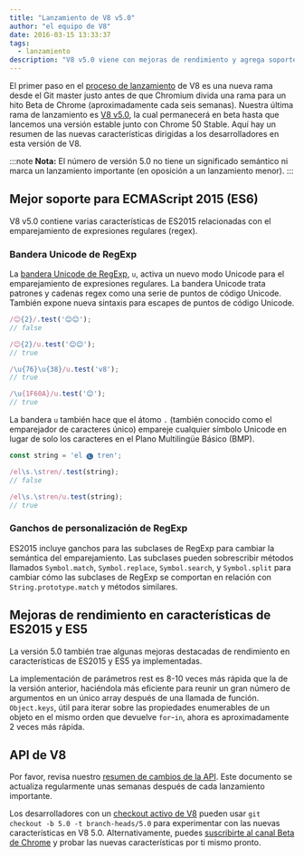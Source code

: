 ```yaml
---
title: "Lanzamiento de V8 v5.0"
author: "el equipo de V8"
date: 2016-03-15 13:33:37
tags:
  - lanzamiento
description: "V8 v5.0 viene con mejoras de rendimiento y agrega soporte para varias características nuevas del lenguaje ES2015."
---
```

El primer paso en el [proceso de lanzamiento](/docs/release-process) de V8 es una nueva rama desde el Git master justo antes de que Chromium divida una rama para un hito Beta de Chrome (aproximadamente cada seis semanas). Nuestra última rama de lanzamiento es [V8 v5.0](https://chromium.googlesource.com/v8/v8.git/+log/branch-heads/5.0), la cual permanecerá en beta hasta que lancemos una versión estable junto con Chrome 50 Stable. Aquí hay un resumen de las nuevas características dirigidas a los desarrolladores en esta versión de V8.

<!--truncate-->
:::note
**Nota:** El número de versión 5.0 no tiene un significado semántico ni marca un lanzamiento importante (en oposición a un lanzamiento menor).
:::

## Mejor soporte para ECMAScript 2015 (ES6)

V8 v5.0 contiene varias características de ES2015 relacionadas con el emparejamiento de expresiones regulares (regex).

### Bandera Unicode de RegExp

La [bandera Unicode de RegExp](https://developer.mozilla.org/en-US/docs/Web/JavaScript/Reference/Global_Objects/RegExp#Parameters), `u`, activa un nuevo modo Unicode para el emparejamiento de expresiones regulares. La bandera Unicode trata patrones y cadenas regex como una serie de puntos de código Unicode. También expone nueva sintaxis para escapes de puntos de código Unicode.

```js
/😊{2}/.test('😊😊');
// false

/😊{2}/u.test('😊😊');
// true

/\u{76}\u{38}/u.test('v8');
// true

/\u{1F60A}/u.test('😊');
// true
```

La bandera `u` también hace que el átomo `.` (también conocido como el emparejador de caracteres único) empareje cualquier símbolo Unicode en lugar de solo los caracteres en el Plano Multilingüe Básico (BMP).

```js
const string = 'el 🅛 tren';

/el\s.\stren/.test(string);
// false

/el\s.\stren/u.test(string);
// true
```

### Ganchos de personalización de RegExp

ES2015 incluye ganchos para las subclases de RegExp para cambiar la semántica del emparejamiento. Las subclases pueden sobrescribir métodos llamados `Symbol.match`, `Symbol.replace`, `Symbol.search`, y `Symbol.split` para cambiar cómo las subclases de RegExp se comportan en relación con `String.prototype.match` y métodos similares.

## Mejoras de rendimiento en características de ES2015 y ES5

La versión 5.0 también trae algunas mejoras destacadas de rendimiento en características de ES2015 y ES5 ya implementadas.

La implementación de parámetros rest es 8-10 veces más rápida que la de la versión anterior, haciéndola más eficiente para reunir un gran número de argumentos en un único array después de una llamada de función. `Object.keys`, útil para iterar sobre las propiedades enumerables de un objeto en el mismo orden que devuelve `for`-`in`, ahora es aproximadamente 2 veces más rápida.

## API de V8

Por favor, revisa nuestro [resumen de cambios de la API](https://docs.google.com/document/d/1g8JFi8T_oAE_7uAri7Njtig7fKaPDfotU6huOa1alds/edit). Este documento se actualiza regularmente unas semanas después de cada lanzamiento importante.

Los desarrolladores con un [checkout activo de V8](https://v8.dev/docs/source-code#using-git) pueden usar `git checkout -b 5.0 -t branch-heads/5.0` para experimentar con las nuevas características en V8 5.0. Alternativamente, puedes [suscribirte al canal Beta de Chrome](https://www.google.com/chrome/browser/beta.html) y probar las nuevas características por ti mismo pronto.
